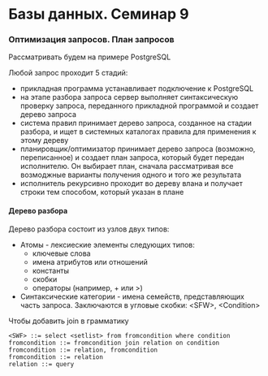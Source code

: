 # Базы данных. Семинар 9

### Оптимизация запросов. План запросов
Рассматривать будем на примере PostgreSQL 

Любой запрос проходит 5 стадий:
* прикладная программа устанавливает подключение к PostgreSQL
* на этапе разбора запроса сервер выполняет синтаксическую проверку запроса, переданного прикладной программой и создает дерево запроса 
* система правил принимает дерево запроса, созданное на стадии разбора, и ищет в системных каталогах правила для применения к этому дереву 
* планировщик/оптимизатор принимает дерево запроса (возможно, переписанное) и создает план запроса, который будет передан исполнителю. Он выбирает план, сначала рассматривая все возмоджные варианты получения одного и того же результата 
* исполнитель рекурсивно проходит во дереву влана и получает строки тем способом, который указан в плане 

#### Дерево разбора

Дерево разбора состоит из узлов двух типов:
* Атомы - лексиеские элементы следующих типов:
  * ключевые слова 
  * имена атрибутов или отношений 
  * константы 
  * скобки 
  * операторы (например, + или >)
* Синтаксические категории - имена семейств, представляющих часть запроса. Заключаются в угловые скобки: \<SFW>, \<Condition>


Чтобы добавить join в грамматику
```
<SWF> ::= select <setlist> from fromcondition where condition
fromcondition ::= fromcondition join relation on condition
fromcondition ::= relation, fromcondition
fromcondition ::= relation
relation ::= query
````